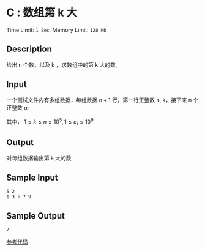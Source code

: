 # C : 数组第 k 大

Time Limit: `1 Sec`,   Memory Limit: `128 Mb`

## Description

给出 n 个数，以及 k ，求数组中的第 k 大的数。

## Input

一个测试文件内有多组数据，每组数据 *n* + 1 行，第一行正整数 n, k，接下来 n 个正整数 $a_i$

其中， $1 ≤ k ≤ n ≤ 10^5, 1 ≤ a_i ≤ 10^9$

## Output

对每组数据输出第 k 大的数

## Sample Input

```
5 2
1 3 5 7 9
```

## Sample Output

```
7
```

[参考代码](../Solution/C.cpp)
